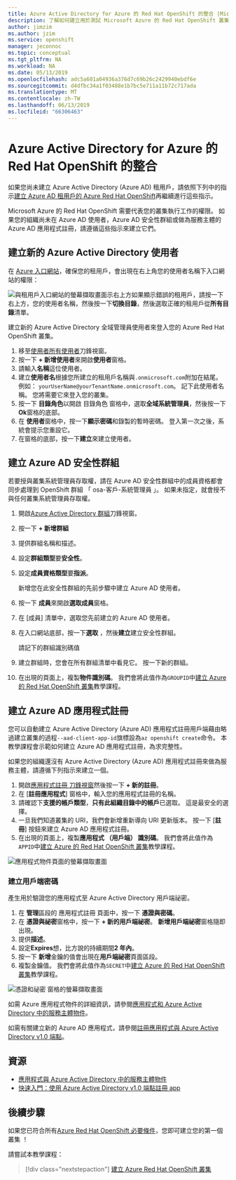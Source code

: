 ```yaml
---
title: Azure Active Directory for Azure 的 Red Hat OpenShift 的整合 |Microsoft Docs
description: 了解如何建立用於測試 Microsoft Azure 的 Red Hat OpenShift 叢集上的應用程式的 Azure AD 安全性群組和使用者。
author: jimzim
ms.author: jzim
ms.service: openshift
manager: jeconnoc
ms.topic: conceptual
ms.tgt_pltfrm: NA
ms.workload: NA
ms.date: 05/13/2019
ms.openlocfilehash: adc5a601a04936a376d7c69b26c2429940ebdf6e
ms.sourcegitcommit: d4dfbc34a1f03488e1b7bc5e711a11b72c717ada
ms.translationtype: MT
ms.contentlocale: zh-TW
ms.lasthandoff: 06/13/2019
ms.locfileid: "66306463"
---
```

# <a name="azure-active-directory-integration-for-azure-red-hat-openshift"></a>Azure Active Directory for Azure 的 Red Hat OpenShift 的整合

如果您尚未建立 Azure Active Directory (Azure AD) 租用戶，請依照下列中的指示[建立 Azure AD 租用戶的 Azure Red Hat OpenShift](howto-create-tenant.md)再繼續進行這些指示。

Microsoft Azure 的 Red Hat OpenShift 需要代表您的叢集執行工作的權限。 如果您的組織尚未在 Azure AD 使用者，Azure AD 安全性群組或做為服務主體的 Azure AD 應用程式註冊，請遵循這些指示來建立它們。

## <a name="create-a-new-azure-active-directory-user"></a>建立新的 Azure Active Directory 使用者

在  [Azure 入口網站](https://portal.azure.com)，確保您的租用戶，會出現在右上角您的使用者名稱下入口網站的權限：

![與租用戶入口網站的螢幕擷取畫面示右上方](./media/howto-create-tenant/tenant-callout.png)如果顯示錯誤的租用戶，請按一下右上方，您的使用者名稱，然後按一下**切換目錄**，然後選取正確的租用戶從**所有目錄**清單。

建立新的 Azure Active Directory 全域管理員使用者來登入您的 Azure Red Hat OpenShift 叢集。

1. 移至[使用者所有使用者](https://portal.azure.com/#blade/Microsoft_AAD_IAM/UsersManagementMenuBlade/AllUsers)刀鋒視窗。
2. 按一下  **+ 新增使用者**來開啟**使用者**窗格。
3. 請輸入**名稱**這位使用者。
4. 建立**使用者名**根據您所建立的租用戶名稱與`.onmicrosoft.com`附加在結尾。 例如： `yourUserName@yourTenantName.onmicrosoft.com`。 記下此使用者名稱。 您將需要它來登入您的叢集。
5. 按一下 **目錄角色**以開啟 目錄角色 窗格中，選取**全域系統管理員**，然後按一下  **Ok**窗格的底部。
6. 在 **使用者**窗格中，按一下**顯示密碼**和錄製的暫時密碼。 登入第一次之後，系統會提示您重設它。
7. 在窗格的底部，按一下**建立**來建立使用者。

## <a name="create-an-azure-ad-security-group"></a>建立 Azure AD 安全性群組

若要授與叢集系統管理員存取權，請在 Azure AD 安全性群組中的成員資格都會同步處理到 OpenShift 群組 「 osa-客戶-系統管理員 」。 如果未指定，就會授不與任何叢集系統管理員存取權。

1. 開啟[Azure Active Directory 群組](https://portal.azure.com/#blade/Microsoft_AAD_IAM/GroupsManagementMenuBlade/AllGroups)刀鋒視窗。
2. 按一下  **+ 新增群組**
3. 提供群組名稱和描述。
4. 設定**群組類型**要**安全性**。
5. 設定**成員資格類型**要**指派**。

    新增您在此安全性群組的先前步驟中建立 Azure AD 使用者。

6. 按一下 **成員**來開啟**選取成員**窗格。
7. 在 [成員] 清單中，選取您先前建立的 Azure AD 使用者。
8. 在入口網站底部，按一下**選取**  ，然後**建立**建立安全性群組。

    請記下的群組識別碼值

9. 建立群組時，您會在所有群組清單中看見它。 按一下新的群組。
10. 在出現的頁面上，複製**物件識別碼**。 我們會將此值作為`GROUPID`中[建立 Azure 的 Red Hat OpenShift 叢集](tutorial-create-cluster.md)教學課程。

## <a name="create-an-azure-ad-app-registration"></a>建立 Azure AD 應用程式註冊

您可以自動建立 Azure Active Directory (Azure AD) 應用程式註冊用戶端藉由略過建立叢集的過程`--aad-client-app-id`旗標設為`az openshift create`命令。 本教學課程會示範如何建立 Azure AD 應用程式註冊，為求完整性。

如果您的組織還沒有 Azure Active Directory (Azure AD) 應用程式註冊來做為服務主體，請遵循下列指示來建立一個。

1. 開啟[應用程式註冊 刀鋒視窗](https://portal.azure.com/#blade/Microsoft_AAD_IAM/ActiveDirectoryMenuBlade/RegisteredAppsPreview)然後按一下 **+ 新的註冊**。
2. 在 [**註冊應用程式**] 窗格中，輸入您的應用程式註冊的名稱。
3. 請確認下**支援的帳戶類型**，**只有此組織目錄中的帳戶**已選取。 這是最安全的選擇。
4. 一旦我們知道叢集的 URI，我們會新增重新導向 URI 更新版本。 按一下 [**註冊**] 按鈕來建立 Azure AD 應用程式註冊。
5. 在出現的頁面上，複製**應用程式 （用戶端） 識別碼**。 我們會將此值作為`APPID`中[建立 Azure 的 Red Hat OpenShift 叢集](tutorial-create-cluster.md)教學課程。

![應用程式物件頁面的螢幕擷取畫面](./media/howto-create-tenant/get-app-id.png)

### <a name="create-a-client-secret"></a>建立用戶端密碼

產生用於驗證您的應用程式至 Azure Active Directory 用戶端祕密。

1. 在 **管理**區段的 應用程式註冊 頁面中，按一下 **憑證與密碼**。
2. 在 **憑證與祕密**窗格中，按一下 **+ 新的用戶端祕密**。  **新增用戶端祕密**窗格隨即出現。
3. 提供**描述**。
4. 設定**Expires**想，比方說的持續期間**2 年內**。
5. 按一下 **新增**金鑰的值會出現在**用戶端祕密**頁面區段。
6. 複製金鑰值。 我們會將此值作為`SECRET`中[建立 Azure 的 Red Hat OpenShift 叢集](tutorial-create-cluster.md)教學課程。
 
![憑證和祕密 窗格的螢幕擷取畫面](./media/howto-create-tenant/create-key.png)
 
如需 Azure 應用程式物件的詳細資訊，請參閱[應用程式和 Azure Active Directory 中的服務主體物件](https://docs.microsoft.com/azure/active-directory/develop/app-objects-and-service-principals)。

如需有關建立新的 Azure AD 應用程式，請參閱[註冊應用程式與 Azure Active Directory v1.0 端點](https://docs.microsoft.com/azure/active-directory/develop/quickstart-v1-add-azure-ad-app)。

## <a name="resources"></a>資源

* [應用程式與 Azure Active Directory 中的服務主體物件](https://docs.microsoft.com/azure/active-directory/develop/app-objects-and-service-principals)  
* [快速入門：使用 Azure Active Directory v1.0 端點註冊 app](https://docs.microsoft.com/azure/active-directory/develop/quickstart-v1-add-azure-ad-app)  

## <a name="next-steps"></a>後續步驟

如果您已符合所有[Azure Red Hat OpenShift 必要條件](howto-setup-environment.md)，您即可建立您的第一個叢集 ！

請嘗試本教學課程：
> [!div class="nextstepaction"]
> [建立 Azure Red Hat OpenShift 叢集](tutorial-create-cluster.md)